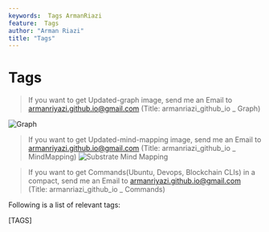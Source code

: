 ```yaml
---
keywords:  Tags ArmanRiazi
feature:  Tags
author: "Arman Riazi"
title: "Tags"
---
```


# Tags


> If you want to get Updated-graph image, send me an Email to armanriyazi.github.io@gmail.com 
> (Title: armanriazi_github_io _ Graph)

![Graph](assets/attachments/graph.jpg)

> If you want to get Updated-mind-mapping image, send me an Email to armanriyazi.github.io@gmail.com 
> (Title: armanriazi_github_io _ MindMapping)
![Substrate Mind Mapping](assets/attachments/substrate-minmap.jpg)

> If you want to get Commands(Ubuntu, Devops, Blockchain CLIs) in a compact, send me an Email to armanriyazi.github.io@gmail.com 
> (Title: armanriazi_github_io _ Commands)

Following is a list of relevant tags:

[TAGS]
